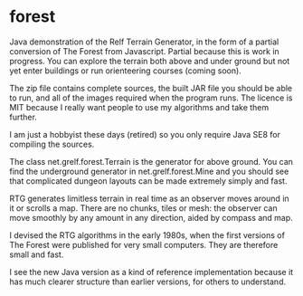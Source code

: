 # forest
Java demonstration of the Relf Terrain Generator, in the form of a partial conversion of The Forest from Javascript. Partial because this is work in progress. You can explore the terrain both above and under ground but not yet enter buildings or run orienteering courses (coming soon).

The zip file contains complete sources, the built JAR file you should be able to run, and all of the images required when the program runs. The licence is MIT because I really want people to use my algorithms and take them further.

I am just a hobbyist these days (retired) so you only require Java SE8 for compiling the sources.

The class net.grelf.forest.Terrain is the generator for above ground. You can find the underground generator in net.grelf.forest.Mine and you should see that complicated dungeon layouts can be made extremely simply and fast.

RTG generates limitless terrain in real time as an observer moves around in it or scrolls a map. There are no chunks, tiles or mesh: the observer can move smoothly by any amount in any direction, aided by compass and map.

I devised the RTG algorithms in the early 1980s, when the first versions of The Forest were published for very small computers. They are therefore small and fast.

I see the new Java version as a kind of reference implementation because it has much clearer structure than earlier versions, for others to understand.

